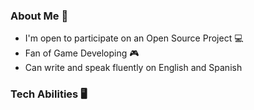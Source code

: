 ### About Me 🔎

- I'm open to participate on an Open Source Project 💻
- Fan of Game Developing 🎮
- Can write and speak fluently on English and Spanish

### Tech Abilities 🖥️


<!--
**LuisAParraE/LuisAParraE** is a ✨ _special_ ✨ repository because its `README.md` (this file) appears on your GitHub profile.

Here are some ideas to get you started:

- 🔭 I’m currently working on ...
- 🌱 I’m currently learning ...
- 👯 I’m looking to collaborate on ...
- 🤔 I’m looking for help with ...
- 💬 Ask me about ...
- 📫 How to reach me: ...
- 😄 Pronouns: ...
- ⚡ Fun fact: ...
-->
